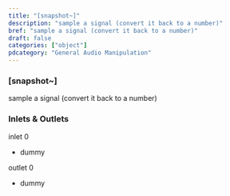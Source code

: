 ```yaml
---
title: "[snapshot~]"
description: "sample a signal (convert it back to a number)"
bref: "sample a signal (convert it back to a number)"
draft: false
categories: ["object"]
pdcategory: "General Audio Manipulation"
---
```


### [snapshot~]

sample a signal (convert it back to a number)

### Inlets & Outlets

inlet 0

 - dummy

outlet 0

 - dummy
 
